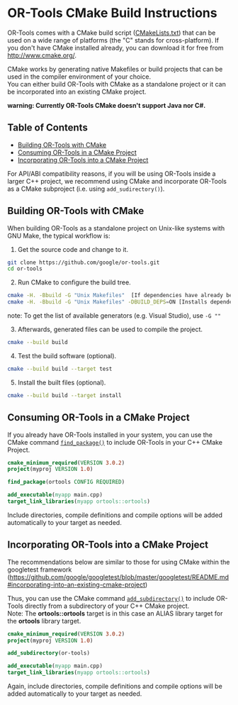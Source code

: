 # OR-Tools CMake Build Instructions

OR-Tools comes with a CMake build script ([CMakeLists.txt](../CMakeLists.txt))
that can be used on a wide range of platforms (the "C" stands for
cross-platform). If you don't have CMake installed already, you can download it
for free from <http://www.cmake.org/>.

CMake works by generating native Makefiles or build projects that can be used in
the compiler environment of your choice.<br>You can either build OR-Tools with
CMake as a standalone project or it can be incorporated into an existing CMake
 project.

**warning: Currently OR-Tools CMake doesn't support Java nor C#.**

## Table of Contents

* [Building OR-Tools with CMake](#building-or-tools-with-cmake)
* [Consuming OR-Tools in a CMake Project](#consuming-or-tools-in-a-cmake-project)
* [Incorporating OR-Tools into a CMake Project](#incorporating-or-tools-into-a-cmake-project)

For API/ABI compatibility reasons, if you will be using OR-Tools inside a larger
C++ project, we recommend using CMake and incorporate OR-Tools as a CMake
subproject (i.e. using `add_sudirectory()`).

## Building OR-Tools with CMake

When building OR-Tools as a standalone project on Unix-like systems with GNU
Make, the typical workflow is:

1.  Get the source code and change to it.
```sh
git clone https://github.com/google/or-tools.git
cd or-tools
```

2.  Run CMake to configure the build tree.
```sh
cmake -H. -Bbuild -G "Unix Makefiles"  [If dependencies have already been installed]
cmake -H. -Bbuild -G "Unix Makefiles" -DBUILD_DEPS=ON [Installs dependencies too]
```
note: To get the list of available generators (e.g. Visual Studio), use `-G ""`

3.  Afterwards, generated files can be used to compile the project.
```sh
cmake --build build
```

4.  Test the build software (optional).
```sh
cmake --build build --target test
```

5.  Install the built files (optional).
```sh
cmake --build build --target install
```

## Consuming OR-Tools in a CMake Project

If you already have OR-Tools installed in your system, you can use the CMake
command
[`find_package()`](https://cmake.org/cmake/help/latest/command/find_package.html)
to include OR-Tools in your C++ CMake Project.

```cmake
cmake_minimum_required(VERSION 3.0.2)
project(myproj VERSION 1.0)

find_package(ortools CONFIG REQUIRED)

add_executable(myapp main.cpp)
target_link_libraries(myapp ortools::ortools)
```

Include directories, compile definitions and compile options will be added
automatically to your target as needed.

## Incorporating OR-Tools into a CMake Project

The recommendations below are similar to those for using CMake within the
googletest framework
(<https://github.com/google/googletest/blob/master/googletest/README.md#incorporating-into-an-existing-cmake-project>)

Thus, you can use the CMake command
[`add_subdirectory()`](https://cmake.org/cmake/help/latest/command/add_subdirectory.html)
to include OR-Tools directly from a subdirectory of your C++ CMake project.<br>
Note: The **ortools::ortools** target is in this case an ALIAS library target
for the **ortools** library target.

```cmake
cmake_minimum_required(VERSION 3.0.2)
project(myproj VERSION 1.0)

add_subdirectory(or-tools)

add_executable(myapp main.cpp)
target_link_libraries(myapp ortools::ortools)
```

Again, include directories, compile definitions and compile options will be
added automatically to your target as needed.
